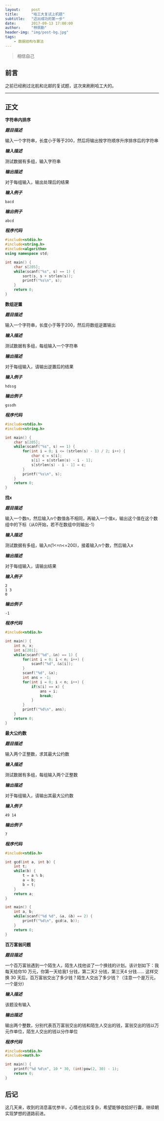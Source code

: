 ```yaml
---
layout:     post
title:      "哈工大复试上机题"
subtitle:   "迈出成功的第一步"
date:       2017-09-13 17:00:00
author:     "林佩勤"
header-img: "img/post-bg.jpg"
tags:
    - 数据结构与算法
---
```


> 相信自己
>


## 前言

之前已经刷过北航和北邮的复试题，这次来刷刷哈工大的。

---

## 正文

**字符串内排序**

***题目描述***

输入一个字符串，长度小于等于200，然后将输出按字符顺序升序排序后的字符串

***输入描述***

测试数据有多组，输入字符串

***输出描述***

对于每组输入，输出处理后的结果

***输入例子***

```
bacd
```

***输出例子***

```
abcd
```

***程序代码***

```c++
#include<stdio.h>
#include<string.h>
#include<algorithm>
using namespace std;

int main() {
    char s[205];
    while(scanf("%s", s) == 1) {
        sort(s, s + strlen(s));
        printf("%s\n", s);
    }
    return 0;
}
```
**数组逆置**

***题目描述***

输入一个字符串，长度小于等于200，然后将数组逆置输出

***输入描述***

测试数据有多组，每组输入一个字符串

***输出描述***

对于每组输入，请输出逆置后的结果

***输入例子***

```
hdssg
```

***输出例子***

```
gssdh
```

***程序代码***

```c
#include<stdio.h>
#include<string.h>

int main() {
    char s[205];
    while(scanf("%s", s) == 1) {
        for(int i = 0; i <= (strlen(s) - 1) / 2; i++) {
            char c = s[i];
            s[i] = s[strlen(s) - i - 1];
            s[strlen(s) - i - 1] = c;
        }
        printf("%s\n", s);
    }
    return 0;
}
```

**找x**

***题目描述***

输入一个数n，然后输入n个数值各不相同，再输入一个值x，输出这个值在这个数组中的下标（从0开始，若不在数组中则输出-1）

***输入描述***

测试数据有多组，输入n(1<=n<=200)，接着输入n个数，然后输入x

***输出描述***

对于每组输入，请输出结果

***输入例子***

```
2
1 3
0
```

***输出例子***

```
-1
```

***程序代码***

```c
#include<stdio.h>

int main() {
    int n, x;
    int s[201];
    while(scanf("%d", &n) == 1) {
        for(int i = 0; i < n; i++) {
            scanf("%d", &s[i]);
        }
        scanf("%d", &x);
        int ans = -1;
        for(int i = 0; i < n; i++) {
            if(s[i] == x) {
                ans = i;
                break;
            }
        }
        printf("%d\n", ans);
    }
    return 0;
}
```

**最大公约数**

***题目描述***

输入两个正整数，求其最大公约数

***输入描述***

测试数据有多组，每组输入两个正整数

***输出描述***

对于每组输入，请输出其最大公约数

***输入例子***

```
49 14
```

***输出例子***

```
7
```

***程序代码***

```c
#include<stdio.h>

int gcd(int a, int b) {
    int t;
    while(b) {
        t = a % b;
        a = b;
        b = t;
    }
    return a;
}

int main() {
    int a, b;
    while(scanf("%d %d", &a, &b) == 2) {
        printf("%d\n", gcd(a, b));
    }
    return 0;
}
```

**百万富翁问题**

***题目描述***

一个百万富翁遇到一个陌生人，陌生人找他谈了一个换钱的计划。该计划如下：我每天给你10 万元，你第一天给我1 分钱，第二天2 分钱，第三天4 分钱……
这样交换 30 天后，百万富翁交出了多少钱？陌生人交出了多少钱？（注意一个是万元，一个是分）

***输入描述***

该题没有输入

***输出描述***

输出两个整数，分别代表百万富翁交出的钱和陌生人交出的钱，富翁交出的钱以万元作单位，陌生人交出的钱以分作单位

***程序代码***

```c
#include<stdio.h>
#include<math.h>

int main() {
    printf("%d %d\n", 10 * 30, (int)pow(2, 30) - 1);
    return 0;
}
```

## 后记

这几天来，收到的消息喜忧参半，心情也比较复杂，希望能够收拾好行囊，继续朝实现梦想的道路前进。
